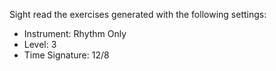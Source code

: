 Sight read the exercises generated with the following settings:

- Instrument: Rhythm Only
- Level: 3
- Time Signature: 12/8